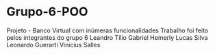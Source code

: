 # Grupo-6-POO


Projeto - Banco Virtual com inúmeras funcionalidades
Trabalho foi feito pelos integrantes do grupo 6 
Leandro Tílio
Gabriel Hemerly
Lucas Silva 
Leonardo Guerarti
Vinicius Salles
